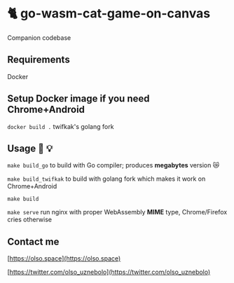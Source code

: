 # 🐈 go-wasm-cat-game-on-canvas

Companion codebase

## Requirements
Docker

## Setup Docker image if you need Chrome+Android
`docker build .` twifkak's golang fork

## Usage 🔧 💡
`make build_go` to build with Go compiler; produces __megabytes__ version 😿

`make build_twifkak` to build with golang fork which makes it work on Chrome+Android

`make build`

`make serve` run nginx with proper WebAssembly __MIME__ type, Chrome/Firefox cries otherwise

## Contact me
[https://olso.space](https://olso.space)

[https://twitter.com/olso_uznebolo](https://twitter.com/olso_uznebolo)
